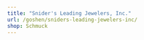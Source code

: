 ```yaml
---
title: "Snider's Leading Jewelers, Inc."
url: /goshen/sniders-leading-jewelers-inc/
shop: Schmuck
---
```

